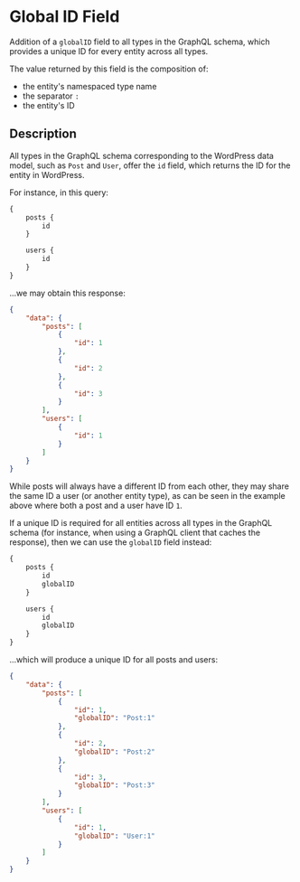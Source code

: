 # Global ID Field

Addition of a `globalID` field to all types in the GraphQL schema, which provides a unique ID for every entity across all types.

The value returned by this field is the composition of:

- the entity's namespaced type name
- the separator `:`
- the entity's ID

## Description

All types in the GraphQL schema corresponding to the WordPress data model, such as `Post` and `User`, offer the `id` field, which returns the ID for the entity in WordPress.

For instance, in this query:

```graphql
{
    posts {
        id
    }

    users {
        id
    }
}
```

...we may obtain this response:

```json
{
    "data": {
        "posts": [
            {
                "id": 1
            },
            {
                "id": 2
            },
            {
                "id": 3
            }
        ],
        "users": [
            {
                "id": 1
            }
        ]
    }
}
```

While posts will always have a different ID from each other, they may share the same ID a user (or another entity type), as can be seen in the example above where both a post and a user have ID `1`.

If a unique ID is required for all entities across all types in the GraphQL schema (for instance, when using a GraphQL client that caches the response), then we can use the `globalID` field instead:

```graphql
{
    posts {
        id
        globalID
    }

    users {
        id
        globalID
    }
}
```

...which will produce a unique ID for all posts and users:

```json
{
    "data": {
        "posts": [
            {
                "id": 1,
                "globalID": "Post:1"
            },
            {
                "id": 2,
                "globalID": "Post:2"
            },
            {
                "id": 3,
                "globalID": "Post:3"
            }
        ],
        "users": [
            {
                "id": 1,
                "globalID": "User:1"
            }
        ]
    }
}
```
